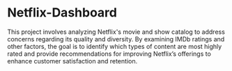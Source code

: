 # Netflix-Dashboard
This project involves analyzing Netflix's movie and show catalog to address concerns regarding its quality and diversity. By examining IMDb ratings and other factors, the goal is to identify which types of content are most highly rated and provide recommendations for improving Netflix’s offerings to enhance customer satisfaction and retention.
